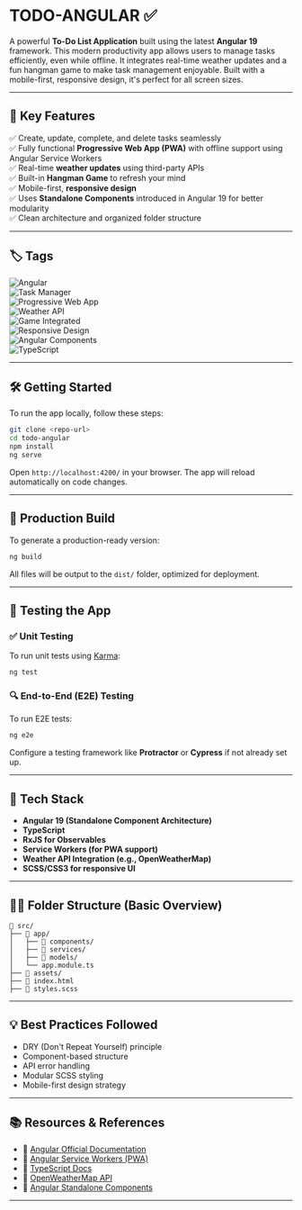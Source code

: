 # TODO-ANGULAR ✅  

A powerful **To-Do List Application** built using the latest **Angular 19** framework. This modern productivity app allows users to manage tasks efficiently, even while offline. It integrates real-time weather updates and a fun hangman game to make task management enjoyable. Built with a mobile-first, responsive design, it's perfect for all screen sizes.  

---

## 📌 Key Features  
✅ Create, update, complete, and delete tasks seamlessly  
✅ Fully functional **Progressive Web App (PWA)** with offline support using Angular Service Workers  
✅ Real-time **weather updates** using third-party APIs  
✅ Built-in **Hangman Game** to refresh your mind  
✅ Mobile-first, **responsive design**  
✅ Uses **Standalone Components** introduced in Angular 19 for better modularity  
✅ Clean architecture and organized folder structure  

---

## 🏷️ Tags  
![Angular](https://img.shields.io/badge/Angular-19-DD0031?style=for-the-badge&logo=angular&logoColor=white)  
![Task Manager](https://img.shields.io/badge/Task%20Manager-TodoApp-brightgreen?style=for-the-badge)  
![Progressive Web App](https://img.shields.io/badge/PWA-Offline--Ready-blue?style=for-the-badge)  
![Weather API](https://img.shields.io/badge/Weather-API-yellow?style=for-the-badge)  
![Game Integrated](https://img.shields.io/badge/Hangman%20Game-Fun-orange?style=for-the-badge)  
![Responsive Design](https://img.shields.io/badge/Mobile--First-Responsive%20UI-ff69b4?style=for-the-badge)  
![Angular Components](https://img.shields.io/badge/Angular-Standalone%20Components-9cf?style=for-the-badge)  
![TypeScript](https://img.shields.io/badge/TypeScript-Strict%20Mode-blueviolet?style=for-the-badge)

---

## 🛠 Getting Started  

To run the app locally, follow these steps:

```bash
git clone <repo-url>
cd todo-angular
npm install
ng serve
```

Open `http://localhost:4200/` in your browser. The app will reload automatically on code changes.

---

## 🚀 Production Build  

To generate a production-ready version:

```bash
ng build
```

All files will be output to the `dist/` folder, optimized for deployment.

---

## 🧪 Testing the App  

### ✅ Unit Testing  

To run unit tests using [Karma](https://karma-runner.github.io):

```bash
ng test
```

### 🔍 End-to-End (E2E) Testing  

To run E2E tests:

```bash
ng e2e
```

Configure a testing framework like **Protractor** or **Cypress** if not already set up.

---

## 📂 Tech Stack  

- **Angular 19 (Standalone Component Architecture)**  
- **TypeScript**  
- **RxJS for Observables**  
- **Service Workers (for PWA support)**  
- **Weather API Integration (e.g., OpenWeatherMap)**  
- **SCSS/CSS3 for responsive UI**  

---

## 👨‍💻 Folder Structure (Basic Overview)

```plaintext
📁 src/
├── 📁 app/
│   ├── 📁 components/
│   ├── 📁 services/
│   ├── 📁 models/
│   └── app.module.ts
├── 📁 assets/
├── 📄 index.html
├── 📄 styles.scss
```

---

## 💡 Best Practices Followed  

- DRY (Don't Repeat Yourself) principle  
- Component-based structure  
- API error handling  
- Modular SCSS styling  
- Mobile-first design strategy  

---

## 📚 Resources & References  

- 🔗 [Angular Official Documentation](https://angular.dev)  
- 🔗 [Angular Service Workers (PWA)](https://angular.dev/guide/service-worker-intro)  
- 🔗 [TypeScript Docs](https://www.typescriptlang.org/docs/)  
- 🔗 [OpenWeatherMap API](https://openweathermap.org/api)  
- 🔗 [Angular Standalone Components](https://angular.dev/guide/standalone-components)

---
